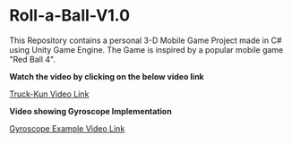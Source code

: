 # Roll-a-Ball-V1.0
 This Repository contains a personal 3-D Mobile Game Project made in C# using Unity Game Engine. The Game is inspired by a popular mobile game "Red Ball 4".

<b>Watch the video by clicking on the below video link </b>

<a target="_blank" href="https://drive.google.com/file/d/18viktnhziftygBShd0JEng7RDj-Eam7i/view?usp=sharing">Truck-Kun Video Link</a>

<b>Video showing Gyroscope Implementation</b>

<a target="_blank" href="https://drive.google.com/file/d/1ZO8EU0BOzRAAICa9siiI1nFir0zLAHgA/view?usp=drive_link">Gyroscope Example Video Link</a>

